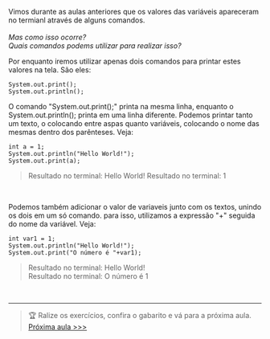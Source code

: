 <p> Vimos durante as aulas anteriores que os valores das variáveis apareceram no termianl através de alguns comandos. <br> <br>
<i> Mas como isso ocorre? </i> <br>
<i> Quais comandos podems utilizar para realizar isso? </i> <br>
<p> Por enquanto iremos utilizar apenas dois comandos para printar estes valores na tela. São eles: </p>

```
System.out.print();
System.out.println();
```

O comando "System.out.print();" printa na mesma linha, enquanto o System.out.println(); printa  em uma linha diferente. Podemos printar tanto um texto, o colocando entre aspas quanto variáveis, colocando o nome das mesmas dentro dos parênteses. Veja: </p>

```
int a = 1;
System.out.println("Hello World!");
System.out.print(a);
```
> Resultado no terminal: Hello World!
> Resultado no terminal: 1

<br>

<p> Podemos também adicionar o valor de variaveis junto com os textos, unindo os dois em um só comando. para isso, utilizamos a expressão "+" seguida do nome da variável. Veja: </p>

```
int var1 = 1;
System.out.println("Hello World!");
System.out.print("O número é "+var1);
```
> Resultado no terminal: Hello World!<br>
> Resultado no terminal: O número é 1

<br>

<hr>

> 🏆 Ralize os exercícios, confira o gabarito e vá para a próxima aula.
<a href="https://github.com/Pedroo-Nietoo/Java/tree/main/4.%20If%20e%20Else"> Próxima aula >>> </a>

